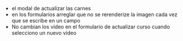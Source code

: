* el modal de actualizar las carnes
* en los formularios arreglar que no se rerenderize la imagen cada vez que se escribe en un campo
* No cambian los video en el formulario de actualizar curso cuando selecciono un nuevo video